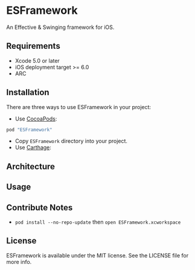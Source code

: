 # ESFramework

An Effective & Swinging framework for iOS.

## Requirements

* Xcode 5.0 or later
* iOS deployment target >= 6.0
* ARC

## Installation

There are three ways to use ESFramework in your project:

* Use [CocoaPods](http://cocoapods.org):

```ruby
pod "ESFramework"
```

* Copy `ESFramework` directory into your project.
* Use [Carthage](https://github.com/Carthage/Carthage):

## Architecture


## Usage

## Contribute Notes

* `pod install --no-repo-update` then `open ESFramework.xcworkspace`

## License

ESFramework is available under the MIT license. See the LICENSE file for more info.
